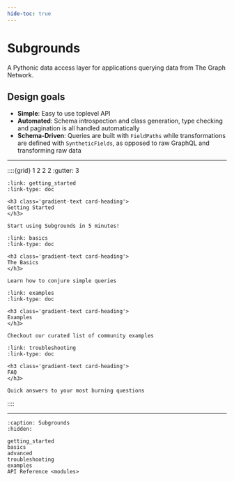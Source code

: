 ```yaml
---
hide-toc: true
---
```


# Subgrounds

A Pythonic data access layer for applications querying data from The Graph Network.

## Design goals
- **Simple**: Easy to use toplevel API
- **Automated**: Schema introspection and class generation, type checking and pagination is all handled automatically
- **Schema-Driven**: Queries are built with `FieldPaths` while transformations are defined with `SyntheticFields`, as opposed to raw GraphQL and transforming raw data

---

::::{grid} 1 2 2 2
:gutter: 3

```{grid-item-card}
:link: getting_started
:link-type: doc

<h3 class='gradient-text card-heading'>
Getting Started
</h3>

Start using Subgrounds in 5 minutes!
```

```{grid-item-card}
:link: basics
:link-type: doc

<h3 class='gradient-text card-heading'>
The Basics
</h3>

Learn how to conjure simple queries
```

```{grid-item-card}
:link: examples
:link-type: doc

<h3 class='gradient-text card-heading'>
Examples
</h3>

Checkout our curated list of community examples
```

```{grid-item-card}
:link: troubleshooting
:link-type: doc

<h3 class='gradient-text card-heading'>
FAQ
</h3>

Quick answers to your most burning questions
```
::::

---


```{toctree}
:caption: Subgrounds
:hidden:

getting_started
basics
advanced
troubleshooting
examples
API Reference <modules>
```

<!-- ```{toctree}
:caption: Development
:hidden:

contributing
``` -->
